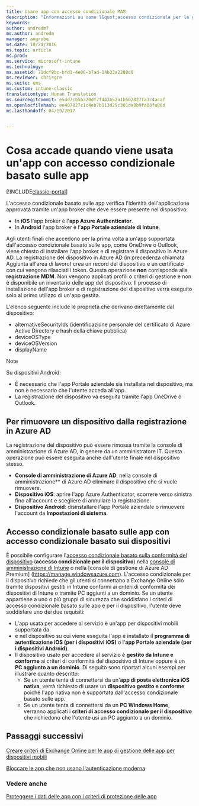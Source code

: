 ```yaml
---
title: Usare app con accesso condizionale MAM
description: "Informazioni su come l&quot;accesso condizionale per la gestione delle app per dispositivi mobili può essere usato per controllare le app che hanno accesso ai servizi di Office 365."
keywords: 
author: andredm7
ms.author: andredm
manager: angrobe
ms.date: 10/24/2016
ms.topic: article
ms.prod: 
ms.service: microsoft-intune
ms.technology: 
ms.assetid: 71dcf9bc-bfd1-4e06-b7ad-14b33a2288d0
ms.reviewer: chrisgre
ms.suite: ems
ms.custom: intune-classic
translationtype: Human Translation
ms.sourcegitcommit: e5dd7cb5b320df7f443b52a1b502027fa3c4acaf
ms.openlocfilehash: ee407827c1c4eb7b113d29c301da0b9fa08fa86d
ms.lasthandoff: 04/19/2017


---
```

# <a name="what-to-expect-when-using-an-app-with-app-based-ca"></a>Cosa accade quando viene usata un'app con accesso condizionale basato sulle app

[!INCLUDE[classic-portal](../includes/classic-portal.md)]

L'accesso condizionale basato sulle app verifica l'identità dell'applicazione approvata tramite un'app broker che deve essere presente nel dispositivo:
*  In **iOS** l'app broker è l'**app Azure Authenticator**.
* In **Android** l'app broker è l'**app Portale aziendale di Intune**. 

Agli utenti finali che accedono per la prima volta a un'app supportata dall'accesso condizionale basato sulle app, come OneDrive o Outlook, viene chiesto di installare l'app broker e di registrare il dispositivo in Azure AD. La registrazione del dispositivo in Azure AD (in precedenza chiamata Aggiunta all'area di lavoro) crea un record del dispositivo e un certificato con cui vengono rilasciati i token.  Questa operazione **non** corrisponde alla **registrazione MDM**. Non vengono applicati profili o criteri di gestione e non è disponibile un inventario delle app del dispositivo.  Il processo di installazione dell'app broker e di registrazione del dispositivo verrà eseguito solo al primo utilizzo di un'app gestita.

L'elenco seguente include le proprietà che derivano direttamente dal dispositivo:

* alternativeSecurityIds (identificazione personale del certificato di Azure Active Directory e hash della chiave pubblica)
* deviceOSType
* deviceOSVersion
* displayName

> [!NOTE]
> Su dispositivi Android:
  * È necessario che l'app Portale aziendale sia installata nel dispositivo, ma non è necessario che l'utente acceda all'app.
  * La registrazione del dispositivo va eseguita tramite l'app OneDrive o Outlook.

## <a name="to-remove-a-device-from-azure-ad-registration"></a>Per rimuovere un dispositivo dalla registrazione in Azure AD
La registrazione del dispositivo può essere rimossa tramite la console di amministrazione di Azure AD, in genere da un amministratore IT.  Questa operazione può essere eseguita anche dall'utente finale nel dispositivo stesso.

* **Console di amministrazione di Azure AD**: nella console di amministrazione** di Azure AD eliminare il dispositivo che si vuole rimuovere.
* **Dispositivo iOS**: aprire l'app Azure Authenticator, scorrere verso sinistra fino all'account e scegliere di annullare la registrazione.  
* **Dispositivo Android**: disinstallare l'app Portale aziendale o rimuovere l'account da **Impostazioni di sistema**.

## <a name="app-based-ca-with-device-based-ca"></a>Accesso condizionale basato sulle app con accesso condizionale basato sui dispositivi  

È possibile configurare l'[accesso condizionale basato sulla conformità del dispositivo](restrict-access-to-email-and-o365-services-with-microsoft-intune.md) (**accesso condizionale per il dispositivo**) nella [console di amministrazione di Intune](https://manage.microsoft.com) o nella [console di gestione di Azure AD Premium] (https://manage.windowsazure.com). L'accesso condizionale per il dispositivo richiede che gli utenti si connettano a Exchange Online solo tramite dispositivi gestiti in Intune conformi ai criteri di conformità dei dispositivi di Intune o tramite PC aggiunti a un dominio.  Se un utente appartiene a uno o più gruppi di sicurezza che soddisfano i criteri di accesso condizionale basato sulle app e per il dispositivo, l'utente deve soddisfare uno dei due requisiti:
* L'app usata per accedere al servizio è un'app per dispositivi mobili supportata da 
* e nel dispositivo su cui viene eseguita l'app è installato il **programma di autenticazione iOS (per i dispositivi iOS)** o l'**app Portale aziendale (per i dispositivi Android)**.
* Il dispositivo usato per accedere al servizio è **gestito da Intune e conforme** ai criteri di conformità del dispositivo di Intune oppure è un **PC aggiunto a un dominio**.  Di seguito sono riportati alcuni esempi per illustrare quanto descritto:
  * Se un utente tenta di connettersi da un'**app di posta elettronica iOS nativa**, verrà richiesto di usare un **dispositivo gestito e conforme** poiché l'app nativa non è supportata dall'accesso condizionale basato sulle app.
  * Se un utente tenta di connettersi da un **PC Windows Home**, verranno applicati i **criteri di accesso condizionale per il dispositivo** che richiedono che l'utente usi un PC aggiunto a un dominio.

## <a name="next-steps"></a>Passaggi successivi
[Creare criteri di Exchange Online per le app di gestione delle app per dispositivi mobili](mam-ca-for-exchange-online.md)

[Bloccare le app che non usano l'autenticazione moderna](block-apps-with-no-modern-authentication.md)

### <a name="see-also"></a>Vedere anche

[Proteggere i dati delle app con i criteri di protezione delle app](protect-app-data-using-mobile-app-management-policies-with-microsoft-intune.md)

